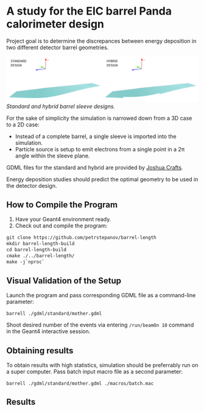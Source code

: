 # A study for the EIC barrel Panda calorimeter design

Project goal is to determine the discrepances between energy deposition in two different detector barrel geometries.

![Standard and hybrid barrel sleeve designs](https://github.com/petrstepanov/barrel-length/blob/main/resources/design.png?raw=true "Standard and hybrid barrel sleeve designs")
*Standard and hybrid barrel sleeve designs.*

For the sake of simplicity the simulation is narrowed down from a 3D case to a 2D case:

* Instead of a complete barrel, a single sleeve is imported into the simulation.
* Particle source is setup to emit electrons from a single point in a 2π angle within the sleeve plane.

GDML files for the standard and hybrid are provided by [Joshua Crafts](mailto:crafts@cua.edu).

Energy deposition studies should predict the optimal geometry to be used in the detector design.

## How to Compile the Program

1. Have your Geant4 environment ready.
2. Check out and compile the program:

```
git clone https://github.com/petrstepanov/barrel-length
mkdir barrel-length-build
cd barrel-length-build
cmake ./../barrel-length/
make -j`nproc`
```

## Visual Validation of the Setup

Launch the program and pass corresponding GDML file as a command-line parameter:

```
barrell ./gdml/standard/mother.gdml
```

Shoot desired number of the events via entering `/run/beamOn 10` command in the Geant4 interactive session.

## Obtaining results

To obtain results with high statistics, simulation should be preferrably run on a super computer. Pass batch input macro file as a second parameter:

```
barrell ./gdml/standard/mother.gdml ./macros/batch.mac
```

## Results
